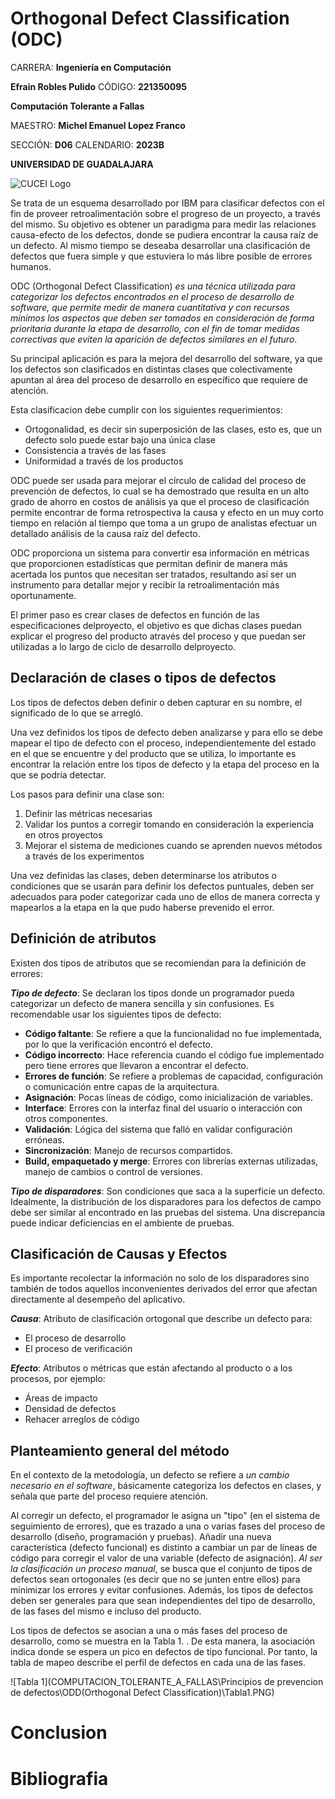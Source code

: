 # Orthogonal Defect Classification (ODC)

CARRERA: **Ingeniería en Computación**

**Efrain Robles Pulido** CÓDIGO: **221350095**

**Computación Tolerante a Fallas**

MAESTRO: **Michel Emanuel Lopez Franco**

SECCIÓN: **D06**    CALENDARIO: **2023B**

**UNIVERSIDAD DE GUADALAJARA**

![CUCEI Logo](https://static.wixstatic.com/media/689543_e867e5de31ce49e7a2c28f84eb1bacf8~mv2.png/v1/fill/w_560,h_150,al_c,q_85,usm_0.66_1.00_0.01,enc_auto/logoudggris.png)

Se trata de un esquema desarrollado por IBM para clasificar defectos con el fin de proveer retroalimentación sobre el progreso de un proyecto, a través del mismo. Su objetivo es obtener un paradigma para medir las relaciones causa-efecto de los defectos, donde se pudiera encontrar la causa raíz de un defecto. Al mismo tiempo se deseaba desarrollar una clasificación de defectos que fuera simple y que estuviera lo más libre posible de errores humanos.

ODC (Orthogonal Defect Classification) _es una técnica utilizada para categorizar los defectos encontrados en el proceso de desarrollo de software, que permite medir de manera cuantitativa y con recursos mínimos los aspectos que deben ser tomados en consideración de forma prioritaria durante la etapa de desarrollo, con el fin de tomar medidas correctivas que eviten la aparición de defectos similares en el futuro_.

Su principal aplicación es para la mejora del desarrollo del software, ya que los defectos son clasificados en distintas clases que colectivamente apuntan al área del proceso de desarrollo en específico que requiere de atención.

Esta clasificacion debe cumplir con los siguientes requerimientos:
- Ortogonalidad, es decir sin superposición de las clases, esto es, que un defecto solo puede estar bajo una única clase
- Consistencia a través de las fases
- Uniformidad a través de los productos

ODC puede ser usada para mejorar el círculo de calidad del proceso de prevención de defectos, lo cual se ha demostrado que resulta en un alto grado de ahorro en costos de análisis ya que el proceso de clasificación permite encontrar de forma retrospectiva la causa y efecto en un muy corto tiempo en relación al tiempo que toma a un grupo de analistas efectuar un detallado análisis de la causa raíz del defecto.

ODC proporciona un sistema para convertir esa información en métricas que proporcionen estadísticas que permitan definir de manera más acertada los puntos que necesitan ser tratados, resultando así ser un instrumento para detallar mejor y recibir la retroalimentación más oportunamente. 

El primer paso es crear clases de defectos en función de las especificaciones delproyecto, el objetivo es que dichas clases puedan explicar el progreso del producto através del proceso y que puedan ser utilizadas a lo largo de ciclo de desarrollo delproyecto.

## Declaración de clases o tipos de defectos

Los tipos de defectos deben definir o deben capturar en su nombre, el significado de lo que se arregló.

Una vez definidos los tipos de defecto deben analizarse y para ello se debe mapear el tipo de defecto con el proceso, independientemente del estado en el que se encuentre y del producto que se utiliza, lo importante es encontrar la relación entre los tipos de defecto y la etapa del proceso en la que se podría detectar.

Los pasos para definir una clase son:
1. Definir las métricas necesarias
1. Validar los puntos a corregir tomando en consideración la experiencia en otros proyectos
1. Mejorar el sistema de mediciones cuando se aprenden nuevos métodos a través de los experimentos

Una vez definidas las clases, deben determinarse los atributos o condiciones que se usarán para definir los defectos puntuales, deben ser adecuados para poder categorizar cada uno de ellos de manera correcta y mapearlos a la etapa en la que pudo haberse prevenido el error.

## Definición de atributos

Existen dos tipos de atributos que se recomiendan para la definición de errores:

***Tipo de defecto***: Se declaran los tipos donde un programador pueda categorizar un defecto de manera sencilla y sin confusiones. Es recomendable usar los siguientes tipos de defecto:
- **Código faltante**: Se refiere a que la funcionalidad no fue implementada, por lo que la verificación encontró el defecto.
- **Código incorrecto**: Hace referencia cuando el código fue implementado pero tiene errores que llevaron a encontrar el defecto.
- **Errores de función**: Se refiere a problemas de capacidad, configuración o comunicación entre capas de la arquitectura.
- **Asignación**: Pocas líneas de código, como inicialización de variables.
- **Interface**: Errores con la interfaz final del usuario o interacción con otros componentes.
- **Validación**: Lógica del sistema que falló en validar configuración erróneas.
- **Sincronización**: Manejo de recursos compartidos.
- **Build, empaquetado y merge**: Errores con librerías externas utilizadas, manejo de cambios o control de versiones.

***Tipo de disparadores***: Son condiciones que saca a la superficie un defecto. Idealmente, la distribución de los disparadores para los defectos de campo debe ser similar al encontrado en las pruebas del sistema. Una discrepancia puede indicar deficiencias en el ambiente de pruebas.

## Clasificación de Causas y Efectos

Es importante recolectar la información no solo de los disparadores sino también de todos aquellos inconvenientes derivados del error que afectan directamente al desempeño del aplicativo. 

***Causa***: Atributo de clasificación ortogonal que describe un defecto para:
- El proceso de desarrollo
- El proceso de verificación

***Efecto***: Atributos o métricas que están afectando al producto o a los procesos, por ejemplo:
- Áreas de impacto
- Densidad de defectos
- Rehacer arreglos de código

## Planteamiento general del método
En el contexto de la metodología, un defecto se refiere a _un cambio necesario en el software_, básicamente categoriza los defectos en clases, y señala que parte del proceso requiere atención. 

Al corregir un defecto, el programador le asigna un "tipo" (en el sistema de seguimiento de errores), que es trazado a una o varias fases del proceso de desarrollo (diseño, programación y pruebas). Añadir una nueva característica (defecto funcional) es distinto a cambiar un par de líneas de código para corregir el valor de una variable (defecto de asignación).
_Al ser la clasificación un proceso manual_, se busca que el conjunto de tipos de defectos sean ortogonales (es decir que no se junten entre ellos) para minimizar los errores y evitar confusiones. Además, los tipos de defectos deben ser generales para que sean independientes del tipo de desarrollo, de las fases del mismo e incluso del producto.

Los tipos de defectos se asocian a una o más fases del proceso de desarrollo, como se muestra en la Tabla 1. . De esta manera, la asociación indica donde se espera un pico en defectos de tipo funcional. Por tanto, la tabla de mapeo describe el perfil de defectos en cada una de las fases.

![Tabla 1](COMPUTACION_TOLERANTE_A_FALLAS\Principios de prevencion de defectos\ODD(Orthogonal Defect Classification)\Tabla1.PNG)


# Conclusion



# Bibliografia

